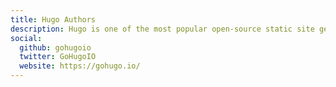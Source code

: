 ```yaml
---
title: Hugo Authors
description: Hugo is one of the most popular open-source static site generators. With its amazing speed and flexibility, Hugo makes building websites fun again.
social:
  github: gohugoio
  twitter: GoHugoIO
  website: https://gohugo.io/
---
```

